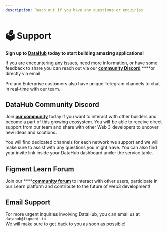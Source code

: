 ```yaml
---
description: Reach out if you have any questions or enquiries
---
```


# 🗳 Support

**Sign up to** [**DataHub**](https://figment.io/datahub-waitlist/) **today to start building amazing applications!** 

If you are encountering any issues, need more information, or have some feedback to share you can reach out via our [**community Discord**](https://discord.gg/fszyM7K) ****or directly via email. 

Pro and Enterprise customers also have unique Telegram channels to chat in real-time with our team. 

## DataHub Community Discord

Join [**our community**](https://discord.gg/fszyM7K) today if you want to interact with other builders and become a part of this growing ecosystem. You will be able to receive direct support from our team and share with other Web 3 developers to uncover new ideas and solutions. 

You will find dedicated channels for each network we support and we will make sure to assist with any questions you might have. You can also find your invite link inside your DataHub dashboard under the service table. 

## Figment Learn Forum

Join our ****[**community forum**](https://community.figment.io) to interact with other users, participate in our Learn platform and contribute to the future of web3 development!

## Email Support

For more urgent inquiries involving DataHub, you can email us at `datahub@figment.io`   
We will make sure to get back to you as soon as possible!

